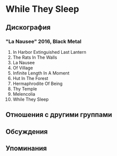 # While They Sleep



## Дискография

### "La Nausee" 2016, Black Metal

01. In Harbor Extinguished Last Lantern
02. The Rats In The Walls
03. La Nausee
04. Of Village
05. Infinite Length In A Moment
06. Hut In The Forest
07. Hermaphrodite Of Being
08. Thy Temple
09. Melencolia
10. While They Sleep


## Отношения с другими группами


## Обсуждения


## Упоминания


